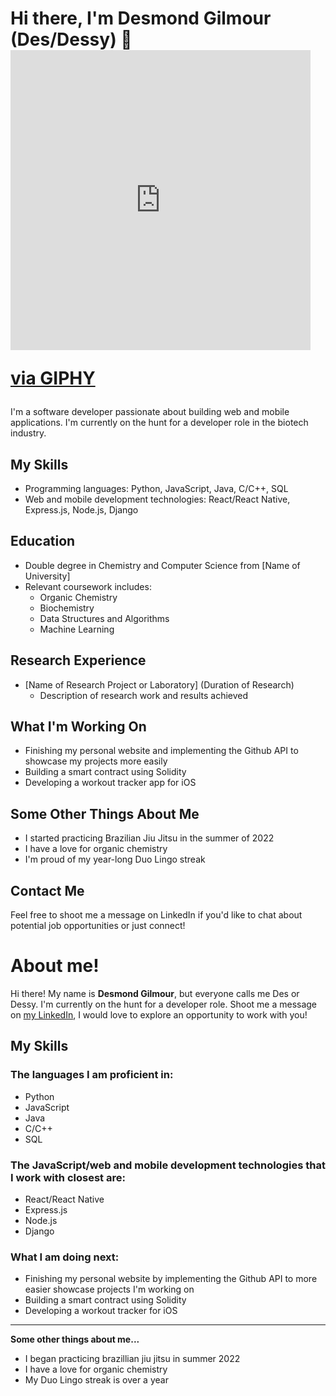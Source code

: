 # Hi there, I'm Desmond Gilmour (Des/Dessy) 👋<iframe src="https://giphy.com/embed/7HuqlSbvKrzyzZhkzY" width="480" height="480" frameBorder="0" class="giphy-embed" allowFullScreen></iframe><p><a href="https://giphy.com/stickers/sum-studijkemije-fpmoz-7HuqlSbvKrzyzZhkzY">via GIPHY</a></p>

I'm a software developer passionate about building web and mobile applications. I'm currently on the hunt for a developer role in the biotech industry. 

## My Skills
- Programming languages: Python, JavaScript, Java, C/C++, SQL
- Web and mobile development technologies: React/React Native, Express.js, Node.js, Django

## Education
- Double degree in Chemistry and Computer Science from [Name of University]
- Relevant coursework includes:
  - Organic Chemistry
  - Biochemistry
  - Data Structures and Algorithms
  - Machine Learning

## Research Experience
- [Name of Research Project or Laboratory] (Duration of Research)
  - Description of research work and results achieved

## What I'm Working On
- Finishing my personal website and implementing the Github API to showcase my projects more easily
- Building a smart contract using Solidity
- Developing a workout tracker app for iOS

## Some Other Things About Me
- I started practicing Brazilian Jiu Jitsu in the summer of 2022
- I have a love for organic chemistry
- I'm proud of my year-long Duo Lingo streak

## Contact Me
Feel free to shoot me a message on LinkedIn if you'd like to chat about potential job opportunities or just connect!


# About me!

Hi there! My name is <strong>Desmond Gilmour</strong>, but everyone calls me Des or Dessy. I'm currently on the hunt for a developer role. Shoot me a message on [my LinkedIn](https://www.linkedin.com/in/desmond-gilmour-886b3a128/), I would love to explore an opportunity to work with you!

## My Skills
### The languages I am proficient in:
<ul>
  <li>Python</li>
  <li>JavaScript</li>
  <li>Java</li>
  <li>C/C++</li>
  <li>SQL</li>
</ul>

### The JavaScript/web and mobile development technologies that I work with closest are:
<ul>
  <li>React/React Native</li>
  <li>Express.js</li>
  <li>Node.js</li>
  <li>Django</li>
</ul>

### What I am doing next:
<ul>
  <li>Finishing my personal website by implementing the Github API to more easier showcase projects I'm working on</li>
  <li>Building a smart contract using Solidity</li>
  <li>Developing a workout tracker for iOS</li>
</ul>

<hr>

<strong>Some other things about me...</strong>
<ul>
  <li>I began practicing brazillian jiu jitsu in summer 2022</li>
  <li>I have a love for organic chemistry</li>
  <li>My Duo Lingo streak is over a year</li>
</ul>

<!---
dessygil/dessygil is a ✨ special ✨ repository because its `README.md` (this file) appears on your GitHub profile.
You can click the Preview link to take a look at your changes.
--->
